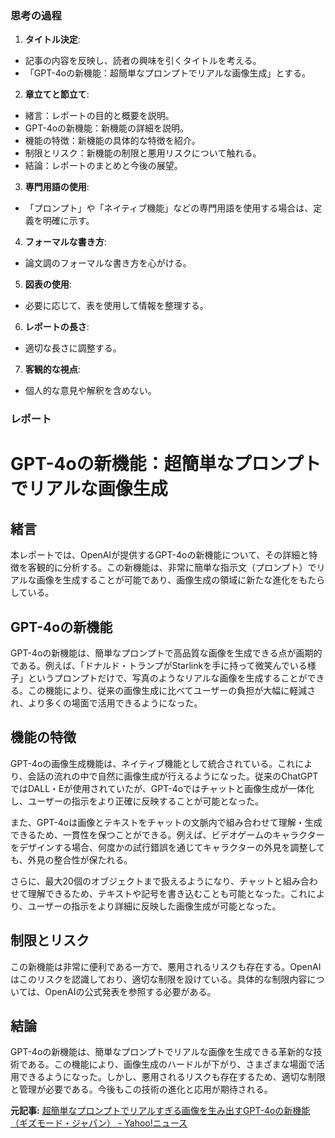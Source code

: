 ### 思考の過程

1. **タイトル決定**:
 - 記事の内容を反映し、読者の興味を引くタイトルを考える。
 - 「GPT-4oの新機能：超簡単なプロンプトでリアルな画像生成」とする。

2. **章立てと節立て**:
 - 緒言：レポートの目的と概要を説明。
 - GPT-4oの新機能：新機能の詳細を説明。
 - 機能の特徴：新機能の具体的な特徴を紹介。
 - 制限とリスク：新機能の制限と悪用リスクについて触れる。
 - 結論：レポートのまとめと今後の展望。

3. **専門用語の使用**:
 - 「プロンプト」や「ネイティブ機能」などの専門用語を使用する場合は、定義を明確に示す。

4. **フォーマルな書き方**:
 - 論文調のフォーマルな書き方を心がける。

5. **図表の使用**:
 - 必要に応じて、表を使用して情報を整理する。

6. **レポートの長さ**:
 - 適切な長さに調整する。

7. **客観的な視点**:
 - 個人的な意見や解釈を含めない。

### レポート

# GPT-4oの新機能：超簡単なプロンプトでリアルな画像生成

## 緒言

本レポートでは、OpenAIが提供するGPT-4oの新機能について、その詳細と特徴を客観的に分析する。この新機能は、非常に簡単な指示文（プロンプト）でリアルな画像を生成することが可能であり、画像生成の領域に新たな進化をもたらしている。

## GPT-4oの新機能

GPT-4oの新機能は、簡単なプロンプトで高品質な画像を生成できる点が画期的である。例えば、「ドナルド・トランプがStarlinkを手に持って微笑んでいる様子」というプロンプトだけで、写真のようなリアルな画像を生成することができる。この機能により、従来の画像生成に比べてユーザーの負担が大幅に軽減され、より多くの場面で活用できるようになった。

## 機能の特徴

GPT-4oの画像生成機能は、ネイティブ機能として統合されている。これにより、会話の流れの中で自然に画像生成が行えるようになった。従来のChatGPTではDALL・Eが使用されていたが、GPT-4oではチャットと画像生成が一体化し、ユーザーの指示をより正確に反映することが可能となった。

また、GPT-4oは画像とテキストをチャットの文脈内で組み合わせて理解・生成できるため、一貫性を保つことができる。例えば、ビデオゲームのキャラクターをデザインする場合、何度かの試行錯誤を通じてキャラクターの外見を調整しても、外見の整合性が保たれる。

さらに、最大20個のオブジェクトまで扱えるようになり、チャットと組み合わせて理解できるため、テキストや記号を書き込むことも可能となった。これにより、ユーザーの指示をより詳細に反映した画像生成が可能となった。

## 制限とリスク

この新機能は非常に便利である一方で、悪用されるリスクも存在する。OpenAIはこのリスクを認識しており、適切な制限を設けている。具体的な制限内容については、OpenAIの公式発表を参照する必要がある。

## 結論

GPT-4oの新機能は、簡単なプロンプトでリアルな画像を生成できる革新的な技術である。この機能により、画像生成のハードルが下がり、さまざまな場面で活用できるようになった。しかし、悪用されるリスクも存在するため、適切な制限と管理が必要である。今後もこの技術の進化と応用が期待される。

**元記事:** [超簡単なプロンプトでリアルすぎる画像を生み出すGPT-4oの新機能（ギズモード・ジャパン） - Yahoo!ニュース](https://news.yahoo.co.jp/articles/4d7388d648d596cb3ec6330f1eab0de48b928787)